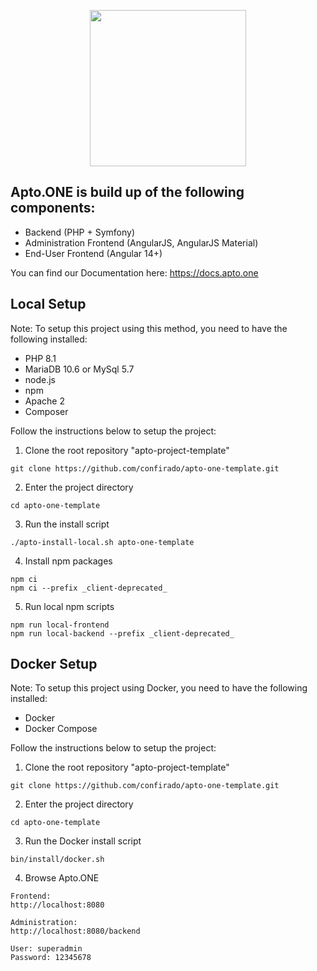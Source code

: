 <p align='center'><a href="https://apto.one/" target="_blank" rel="noopener noreferrer">
    <img width="250" src="https://www.confirado.de/files/images/confirado/logos/Apto.ONE/logo_apto_blau_gr%C3%BCn.png">
</a></p>

## Apto.ONE is build up of the following components:

- Backend (PHP + Symfony)
- Administration Frontend (AngularJS, AngularJS Material)
- End-User Frontend (Angular 14+)

You can find our Documentation here: https://docs.apto.one

## Local Setup

Note: To setup this project using this method, you need to have the following installed:

- PHP 8.1
- MariaDB 10.6 or MySql 5.7
- node.js
- npm
- Apache 2
- Composer

Follow the instructions below to setup the project:

1. Clone the root repository "apto-project-template"
```
git clone https://github.com/confirado/apto-one-template.git
```

2. Enter the project directory
```
cd apto-one-template
```

3. Run the install script
```
./apto-install-local.sh apto-one-template
```

4. Install npm packages
```
npm ci
npm ci --prefix _client-deprecated_
```
5. Run local npm scripts
```
npm run local-frontend
npm run local-backend --prefix _client-deprecated_ 
```

## Docker Setup

Note: To setup this project using Docker, you need to have the following installed:

- Docker
- Docker Compose

Follow the instructions below to setup the project:

1. Clone the root repository "apto-project-template"
```
git clone https://github.com/confirado/apto-one-template.git
```

2. Enter the project directory
```
cd apto-one-template
```

3. Run the Docker install script
```
bin/install/docker.sh
```

4. Browse Apto.ONE
```
Frontend: 
http://localhost:8080

Administration: 
http://localhost:8080/backend

User: superadmin
Password: 12345678
```
